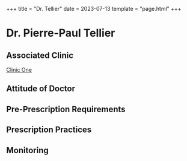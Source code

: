 +++
title = "Dr. Tellier"
date = 2023-07-13
template = "page.html"
+++

# Dr. Pierre-Paul Tellier
## Associated Clinic
[Clinic One](...\clinics\clinics-template.md)
## Attitude of Doctor
## Pre-Prescription Requirements
## Prescription Practices
## Monitoring
